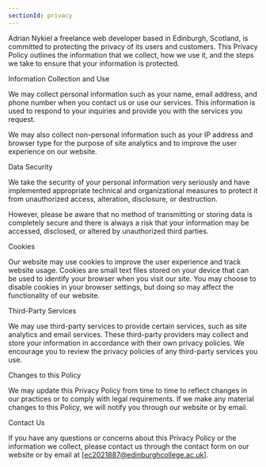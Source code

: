 ```yaml
---
sectionId: privacy
---
```


Adrian Nykiel a freelance web developer based in Edinburgh, Scotland, is committed to protecting the privacy of its users and customers. This Privacy Policy outlines the information that we collect, how we use it, and the steps we take to ensure that your information is protected.

Information Collection and Use

We may collect personal information such as your name, email address, and phone number when you contact us or use our services. This information is used to respond to your inquiries and provide you with the services you request.

We may also collect non-personal information such as your IP address and browser type for the purpose of site analytics and to improve the user experience on our website.

Data Security

We take the security of your personal information very seriously and have implemented appropriate technical and organizational measures to protect it from unauthorized access, alteration, disclosure, or destruction.

However, please be aware that no method of transmitting or storing data is completely secure and there is always a risk that your information may be accessed, disclosed, or altered by unauthorized third parties.

Cookies

Our website may use cookies to improve the user experience and track website usage. Cookies are small text files stored on your device that can be used to identify your browser when you visit our site. You may choose to disable cookies in your browser settings, but doing so may affect the functionality of our website.

Third-Party Services

We may use third-party services to provide certain services, such as site analytics and email services. These third-party providers may collect and store your information in accordance with their own privacy policies. We encourage you to review the privacy policies of any third-party services you use.

Changes to this Policy

We may update this Privacy Policy from time to time to reflect changes in our practices or to comply with legal requirements. If we make any material changes to this Policy, we will notify you through our website or by email.

Contact Us

If you have any questions or concerns about this Privacy Policy or the information we collect, please contact us through the contact form on our website or by email at [ec2021887@edinburghcollege.ac.uk].